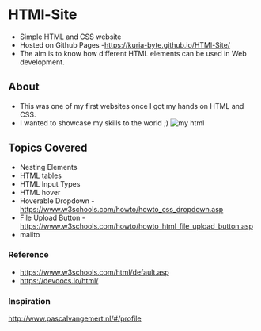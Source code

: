 # HTMl-Site
- Simple HTML and CSS website
- Hosted on Github Pages -https://kuria-byte.github.io/HTMl-Site/
- The aim is to know how different HTML elements can be used in Web development.
## About
- This was one of my first websites once I got my hands on HTML and CSS.
- I wanted to showcase my skills to the world  ;)
![my html](https://user-images.githubusercontent.com/61579772/83939699-93743b80-a811-11ea-90d7-4910fdb39a16.jpg)



## Topics Covered
- Nesting Elements
- HTML tables 
- HTML Input Types
- HTML hover
- Hoverable Dropdown - https://www.w3schools.com/howto/howto_css_dropdown.asp
- File Upload Button - https://www.w3schools.com/howto/howto_html_file_upload_button.asp
- mailto

### Reference
- https://www.w3schools.com/html/default.asp
- https://devdocs.io/html/

### Inspiration
http://www.pascalvangemert.nl/#/profile
